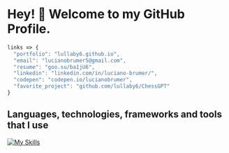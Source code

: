 # Hey! 👋 Welcome to my GitHub Profile.

```js
links => {
  "portfolio": "lullaby6.github.io",
  "email": "lucianobrumer5@gmail.com",
  "resume": "goo.su/ba1jU6",
  "linkedin": "linkedin.com/in/luciano-brumer/",
  "codepen": "codepen.io/lucianobrumer",
  "favorite_project": "github.com/lullaby6/ChessGPT"
} 
```
## Languages, technologies, frameworks and tools that I use
[![My Skills](https://skillicons.dev/icons?i=js,html,css,nodejs,express,prisma,react,svelte,astro,tailwind,golang,php,java,cs,python,fastapi,django,flask,mysql,postgresql,mongodb,git,docker,postman)](https://skillicons.dev)
